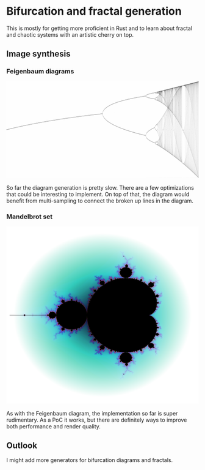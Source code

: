 # Bifurcation and fractal generation

This is mostly for getting more proficient in Rust and to learn about fractal and chaotic systems with an artistic cherry on top.

## Image synthesis

### Feigenbaum diagrams

![Feigenbaum diagram](assets/examples/feigenbaum_2-4.png)

So far the diagram generation is pretty slow. There are a few optimizations that could be interesting to implement. On top of that, the diagram would benefit from multi-sampling to connect the broken up lines in the diagram.

### Mandelbrot set

![Mandelbrot set](assets/examples/mandelbrot.png)

As with the Feigenbaum diagram, the implementation so far is super rudimentary. As a PoC it works, but there are definitely ways to improve both performance and render quality.

## Outlook

I might add more generators for bifurcation diagrams and fractals.
